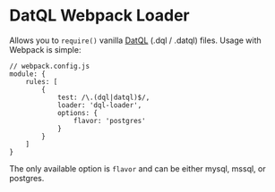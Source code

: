 DatQL Webpack Loader
====================
Allows you to `require()` vanilla [DatQL](https://github.com/golinguistic/dql) (.dql / .datql) files. Usage with Webpack is simple:

```$javascript
// webpack.config.js
module: {
    rules: [
        {
            test: /\.(dql|datql)$/,
            loader: 'dql-loader',
            options: {
                flavor: 'postgres'
            }
        }
    ]
}
```

The only available option is `flavor` and can be either mysql, mssql, or postgres.
